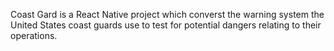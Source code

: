 Coast Gard is a React Native project which converst the warning system the United States 
coast guards use to test for potential dangers relating to their operations. 
